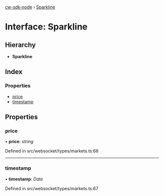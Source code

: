 [cw-sdk-node](../README.md) › [Sparkline](sparkline.md)

# Interface: Sparkline

## Hierarchy

* **Sparkline**

## Index

### Properties

* [price](sparkline.md#price)
* [timestamp](sparkline.md#timestamp)

## Properties

###  price

• **price**: *string*

Defined in src/websocket/types/markets.ts:68

___

###  timestamp

• **timestamp**: *Date*

Defined in src/websocket/types/markets.ts:67
